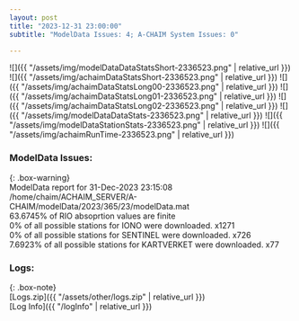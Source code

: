 ```yaml
---
layout: post
title: "2023-12-31 23:00:00"
subtitle: "ModelData Issues: 4; A-CHAIM System Issues: 0"

---
```


![]({{ "/assets/img/modelDataDataStatsShort-2336523.png" | relative_url }})
![]({{ "/assets/img/achaimDataStatsShort-2336523.png" | relative_url }})
![]({{ "/assets/img/achaimDataStatsLong00-2336523.png" | relative_url }})
![]({{ "/assets/img/achaimDataStatsLong01-2336523.png" | relative_url }})
![]({{ "/assets/img/achaimDataStatsLong02-2336523.png" | relative_url }})
![]({{ "/assets/img/modelDataDataStats-2336523.png" | relative_url }})
![]({{ "/assets/img/modelDataStationStats-2336523.png" | relative_url }})
![]({{ "/assets/img/achaimRunTime-2336523.png" | relative_url }})


### ModelData Issues:  
  
{: .box-warning}  
 ModelData report for 31-Dec-2023 23:15:08   
 /home/chaim/ACHAIM_SERVER/A-CHAIM/modelData/2023/365/23/modelData.mat   
 63.6745% of RIO absoprtion values are finite   
 0% of all possible stations for IONO were downloaded. x1271   
 0% of all possible stations for SENTINEL were downloaded. x726   
 7.6923% of all possible stations for KARTVERKET were downloaded. x77   
  


### Logs:  
  
{: .box-note}  
[Logs.zip]({{ "/assets/other/logs.zip" | relative_url }})  
[Log Info]({{ "/logInfo" | relative_url }})  
